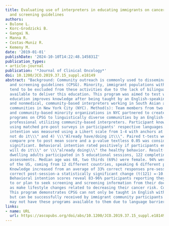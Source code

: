 ```yaml
---
title: Evaluating use of interpreters in educating immigrants on cancer prevention
  and screening guidelines
authors:
- Bulone L.
- Korc-Grodzicki B.
- Gangai N.
- Manna R.
- Costas-Muniz R.
- Kemeny M.
date: '2019-01-01'
publishDate: '2024-10-10T14:22:48.145831Z'
publication_types:
- article-journal
publication: '*Journal of Clinical Oncology*'
doi: 10.1200/JCO.2019.37.15_suppl.e18149
abstract: "Background: Community outreach is commonly used to disseminate cancer prevention
  and screening guidelines (CPSG). Minority, immigrant populations with language barriers
  tend to be excluded from these activities due to the lack of bilingual professionals
  available to deliver this education. This program was aimed to test whether CPSG
  education improves knowledge after being taught by an English-speaking medical professional
  and nonmedical, community-based interpreters working in South Asian and Hispanic
  communities in New York City (NYC). Method(s): Team members from two cancer centers
  and community-based minority organizations in NYC partnered to create and deliver
  programs on CPSG to linguistically diverse communities by an English-speaking medical
  professional utilizing community-based interpreters. Participant knowledge was assessed
  using matched pre-post surveys in participants' respective languages. Behavioral
  intention was measured using a Likert scale from 1-4 with anchors at 1) \\\"Will
  not do it\\\" and 4) \\\"Already have/doing it\\\". Paired t-tests were used to
  compare pre to post mean score and a p-value textless 0.05 was considered statistically
  significant. Behavioral intention rated positively if participants endorsed \\\"\
  will do it\\\" or \\\"already doing\\\" the healthy behavior. Result(s): 188 community
  dwelling adults participated in 5 educational sessions, 122 completing pre and post
  assessments. Median age was 68, two thirds (69%) were female. 94% were born outside
  of the US, coming from 12 different countries, speaking 6 different primary languages.
  Knowledge increased from an average of 33% correct responses pre-session to 63%
  correct post-session-a statistically significant change (t(121) =-10.58, p textless.001).
  Behavioral intention scores reveal 83-96% participants reporting they will continue
  to or plan to seek screening and screening information from their doctors as well
  as make lifestyle changes related to decreasing their cancer risk. Conclusion(s):
  This program demonstrates CPSG can not only be taught in English with use of interpreters,
  but can be successfully received by immigrant community participants who historically
  may not have these programs available to them due to language barriers."
links:
- name: URL
  url: https://ascopubs.org/doi/abs/10.1200/JCO.2019.37.15_suppl.e18149
---
```

